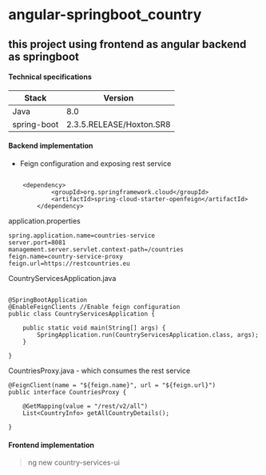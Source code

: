 # angular-springboot_country
## this project using frontend as angular backend as springboot
#### Technical specifications

**Stack**|**Version**
---------|-----------
Java        | 8.0
spring-boot | 2.3.5.RELEASE/Hoxton.SR8


#### Backend implementation
* Feign configuration and exposing rest service
```

    <dependency>
			<groupId>org.springframework.cloud</groupId>
			<artifactId>spring-cloud-starter-openfeign</artifactId>
		</dependency>

```

application.properties
```
spring.application.name=countries-service
server.port=8081
management.server.servlet.context-path=/countries
feign.name=country-service-proxy
feign.url=https://restcountries.eu

```

CountryServicesApplication.java

```

@SpringBootApplication
@EnableFeignClients //Enable feign configuration
public class CountryServicesApplication {

	public static void main(String[] args) {
		SpringApplication.run(CountryServicesApplication.class, args);
	}

}

```
CountriesProxy.java - which consumes the rest service

```
@FeignClient(name = "${feign.name}", url = "${feign.url}")
public interface CountriesProxy {

    @GetMapping(value = "/rest/v2/all")
    List<CountryInfo> getAllCountryDetails();

}

```
#### Frontend implementation

>ng new country-services-ui